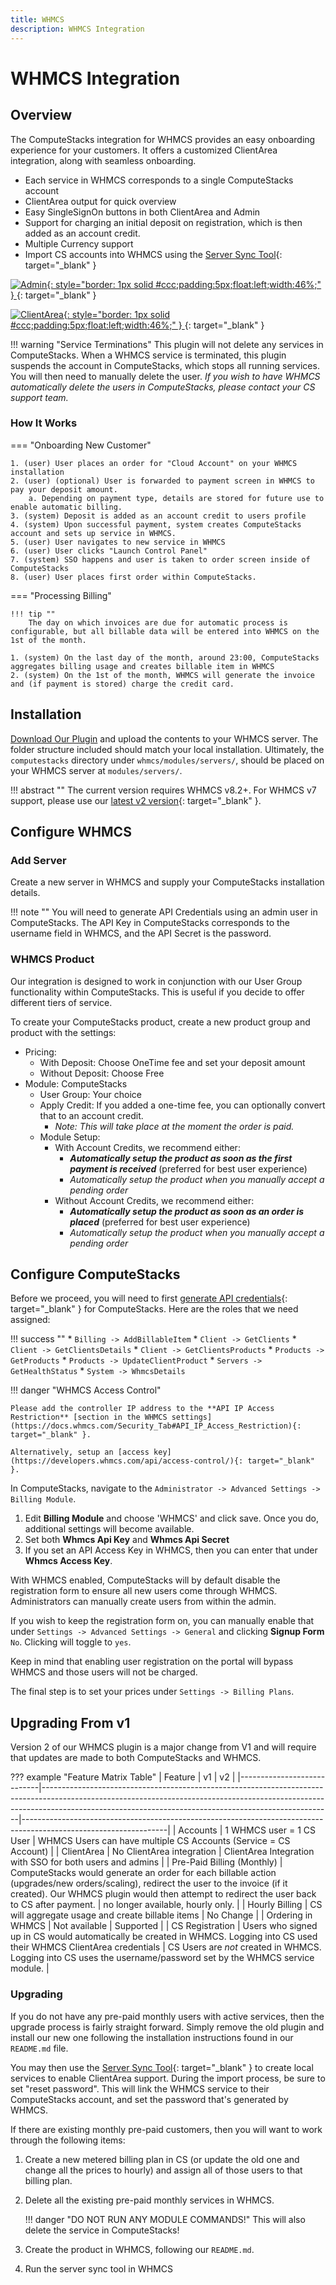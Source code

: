 ```yaml
---
title: WHMCS
description: WHMCS Integration
---
```

# WHMCS Integration

## Overview

The ComputeStacks integration for WHMCS provides an easy onboarding experience for your customers. It offers a customized ClientArea integration, along with seamless onboarding.

* Each service in WHMCS corresponds to a single ComputeStacks account
* ClientArea output for quick overview
* Easy SingleSignOn buttons in both ClientArea and Admin
* Support for charging an initial deposit on registration, which is then added as an account credit.
* Multiple Currency support
* Import CS accounts into WHMCS using the [Server Sync Tool](https://docs.whmcs.com/Server_Sync_Tool){: target="_blank" }

[ ![Admin](/images/content/whmcs/whmcs-admin-service.png){: style="border: 1px solid #ccc;padding:5px;float:left;width:46%;" } ](/images/content/whmcs/whmcs-admin-service.png){: target="_blank" }

[ ![ClientArea](/images/content/whmcs/whmcs-clientarea.png){: style="border: 1px solid #ccc;padding:5px;float:left;width:46%;" } ](/images/content/whmcs/whmcs-clientarea.png){: target="_blank" }

<div style="clear:both;"></div>

!!! warning "Service Terminations"
    This plugin will not delete any services in ComputeStacks. When a WHMCS service is terminated, this plugin suspends the account in ComputeStacks, which stops all running services. You will then need to manually delete the user. _If you wish to have WHMCS automatically delete the users in ComputeStacks, please contact your CS support team._

### How It Works

=== "Onboarding New Customer"
    
    1. (user) User places an order for "Cloud Account" on your WHMCS installation
    2. (user) (optional) User is forwarded to payment screen in WHMCS to pay your deposit amount.
        a. Depending on payment type, details are stored for future use to enable automatic billing.
    3. (system) Deposit is added as an account credit to users profile
    4. (system) Upon successful payment, system creates ComputeStacks account and sets up service in WHMCS.
    5. (user) User navigates to new service in WHMCS
    6. (user) User clicks "Launch Control Panel"
    7. (system) SSO happens and user is taken to order screen inside of ComputeStacks
    8. (user) User places first order within ComputeStacks.

=== "Processing Billing"

    !!! tip ""
        The day on which invoices are due for automatic process is configurable, but all billable data will be entered into WHMCS on the 1st of the month.

    1. (system) On the last day of the month, around 23:00, ComputeStacks aggregates billing usage and creates billable item in WHMCS
    2. (system) On the 1st of the month, WHMCS will generate the invoice and (if payment is stored) charge the credit card.

## Installation

[Download Our Plugin](https://github.com/ComputeStacks/billing-whmcs/archive/master.zip) and upload the contents to your WHMCS server. The folder structure included should match your local installation. Ultimately, the `computestacks` directory under `whmcs/modules/servers/`, should be placed on your WHMCS server at `modules/servers/`.

!!! abstract ""
    The current version requires WHMCS v8.2+. For WHMCS v7 support, please use our [latest v2 version](https://github.com/ComputeStacks/billing-whmcs/releases){: target="_blank" }.

## Configure WHMCS

### Add Server

Create a new server in WHMCS and supply your ComputeStacks installation details.

!!! note ""
    You will need to generate API Credentials using an admin user in ComputeStacks. The API Key in ComputeStacks corresponds to the username field in WHMCS, and the API Secret is the password.

### WHMCS Product

Our integration is designed to work in conjunction with our User Group functionality within ComputeStacks. This is useful if you decide to offer different tiers of service.

To create your ComputeStacks product, create a new product group and product with the settings:

* Pricing:
  * With Deposit: Choose OneTime fee and set your deposit amount
  * Without Deposit: Choose Free
* Module: ComputeStacks
  * User Group: Your choice
  * Apply Credit: If you added a one-time fee, you can optionally convert that to an account credit.
    * _Note: This will take place at the moment the order is paid._
  * Module Setup:
    * With Account Credits, we recommend either:
        * _**Automatically setup the product as soon as the first payment is received**_ (preferred for best user experience)
        * _Automatically setup the product when you manually accept a pending order_
    * Without Account Credits, we recommend either:
        * _**Automatically setup the product as soon as an order is placed**_ (preferred for best user experience)
        * _Automatically setup the product when you manually accept a pending order_

## Configure ComputeStacks

Before we proceed, you will need to first [generate API credentials](https://docs.whmcs.com/API_Authentication_Credentials){: target="_blank" } for ComputeStacks. Here are the roles that we need assigned:

!!! success ""
    * `Billing -> AddBillableItem`
    * `Client -> GetClients`
    * `Client -> GetClientsDetails`
    * `Client -> GetClientsProducts`
    * `Products -> GetProducts`
    * `Products -> UpdateClientProduct`
    * `Servers -> GetHealthStatus`
    * `System -> WhmcsDetails`

!!! danger "WHMCS Access Control"

    Please add the controller IP address to the **API IP Access Restriction** [section in the WHMCS settings](https://docs.whmcs.com/Security_Tab#API_IP_Access_Restriction){: target="_blank" }.

    Alternatively, setup an [access key](https://developers.whmcs.com/api/access-control/){: target="_blank" }.

In ComputeStacks, navigate to the `Administrator -> Advanced Settings -> Billing Module`.

1. Edit **Billing Module** and choose 'WHMCS' and click save. Once you do, additional settings will become available.
2. Set both **Whmcs Api Key** and **Whmcs Api Secret**
3. If you set an API Access Key in WHMCS, then you can enter that under **Whmcs Access Key**.

With WHMCS enabled, ComputeStacks will by default disable the registration form to ensure all new users come through WHMCS. Administrators can manually create users from within the admin.

If you wish to keep the registration form on, you can manually enable that under `Settings -> Advanced Settings -> General` and clicking **Signup Form** `No`. Clicking will toggle to `yes`.

Keep in mind that enabling user registration on the portal will bypass WHMCS and those users will not be charged. 

The final step is to set your prices under `Settings -> Billing Plans`.

## Upgrading From v1

Version 2 of our WHMCS plugin is a major change from V1 and will require that updates are made to both ComputeStacks and WHMCS.

??? example "Feature Matrix Table"
    | Feature                    | v1                                                                                                                                                                                                                                 | v2                                                                                                               |
    |----------------------------|------------------------------------------------------------------------------------------------------------------------------------------------------------------------------------------------------------------------------------|------------------------------------------------------------------------------------------------------------------|
    | Accounts                   | 1 WHMCS user = 1 CS User                                                                                                                                                                                                           | WHMCS Users can have multiple CS Accounts (Service = CS Account)                                                 |
    | ClientArea                 | No ClientArea integration                                                                                                                                                                                                          | ClientArea Integration with SSO for both users and admins                                                        |
    | Pre-Paid Billing (Monthly) | ComputeStacks would generate an order for each billable action (upgrades/new orders/scaling), redirect the user to the invoice (if it created). Our WHMCS plugin would then attempt to redirect the user back to CS after payment. | no longer available, hourly only.                                                                                |
    | Hourly Billing             | CS will aggregate usage and create billable items                                                                                                                                                                                  | No Change                                                                                                        |
    | Ordering in WHMCS          | Not available                                                                                                                                                                                                                      | Supported                                                                                                        |
    | CS Registration            | Users who signed up in CS would automatically be created in WHMCS. Logging into CS used their WHMCS ClientArea credentials                                                                                                         | CS Users are _not_ created in WHMCS. Logging into CS uses the username/password set by the WHMCS service module. |

### Upgrading

If you do not have any pre-paid monthly users with active services, then the upgrade process is fairly straight forward. Simply remove the old plugin and install our new one following the installation instructions found in our `README.md` file.

You may then use the [Server Sync Tool](https://docs.whmcs.com/Server_Sync_Tool){: target="_blank" } to create local services to enable ClientArea support. During the import process, be sure to set "reset password". This will link the WHMCS service to their ComputeStacks account, and set the password that's generated by WHMCS.

If there are existing monthly pre-paid customers, then you will want to work through the following items:

1. Create a new metered billing plan in CS (or update the old one and change all the prices to hourly) and assign all of those users to that billing plan.
2. Delete all the existing pre-paid monthly services in WHMCS.
    
    !!! danger "DO NOT RUN ANY MODULE COMMANDS!"
        This will also delete the service in ComputeStacks!

3. Create the product in WHMCS, following our `README.md`.
4. Run the server sync tool in WHMCS

